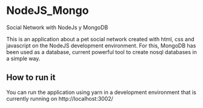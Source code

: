 # NodeJS_Mongo
Social Network with NodeJs y MongoDB

This is an application about a pet social network created with html, css and javascript on the NodeJS development environment. 
For this, MongoDB has been used as a database, current powerful tool to create nosql databases in a simple way.

## How to run it
You can run the application using yarn in a development environment that is currently running on http://localhost:3002/
